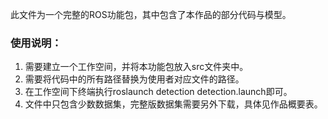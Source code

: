 此文件为一个完整的ROS功能包，其中包含了本作品的部分代码与模型。

### 使用说明：

1. 需要建立一个工作空间，并将本功能包放入src文件夹中。
2. 需要将代码中的所有路径替换为使用者对应文件的路径。
3. 在工作空间下终端执行roslaunch detection detection.launch即可。
4. 文件中只包含少数数据集，完整版数据集需要另外下载，具体见作品概要表。
